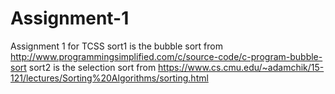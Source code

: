# Assignment-1
Assignment 1 for TCSS
sort1 is the bubble sort from http://www.programmingsimplified.com/c/source-code/c-program-bubble-sort
sort2 is the selection sort from https://www.cs.cmu.edu/~adamchik/15-121/lectures/Sorting%20Algorithms/sorting.html

